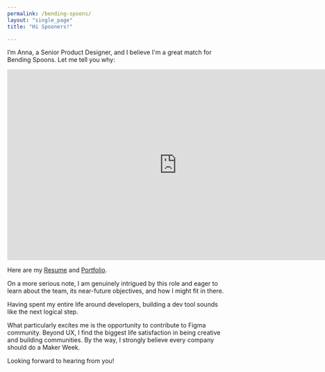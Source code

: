 ```yaml
---
permalink: /bending-spoons/
layout: "single_page"
title: "Hi Spooners!"

---
```

<p class="singlePage_bottom">I’m Anna, a Senior Product Designer, and I believe I'm a great match for Bending Spoons. Let me tell you why:</p>

<div class="video-container"><iframe width="780" height="438.75" src="https://www.youtube.com/embed/MLROCQQOa-M?si=KKafGYsQFudYi1C5" title="YouTube video player" frameborder="0" allow="accelerometer; autoplay; clipboard-write; encrypted-media; gyroscope; picture-in-picture; web-share" referrerpolicy="strict-origin-when-cross-origin" allowfullscreen></iframe> </div>

<p class="singlePage">Here are my <a href="../assets/uploads/...." target="_blank">Resume</a> and <a href="../../index.html" target="_blank">Portfolio</a>.</p>
<p class="cover_letter">On a more serious note, I am genuinely intrigued by this role and eager to learn about the team, its near-future objectives, and how I might fit in there.</p>
<p>Having spent my entire life around developers, building a dev tool sounds like the next logical step. </p>
<p>What particularly excites me is the opportunity to contribute to Figma community. Beyond UX, I find the biggest life satisfaction in being creative and building communities. By the way, I strongly believe every company should do a Maker Week.</p>



</p>

<div class="callout heart">Looking forward to hearing from you!</div>